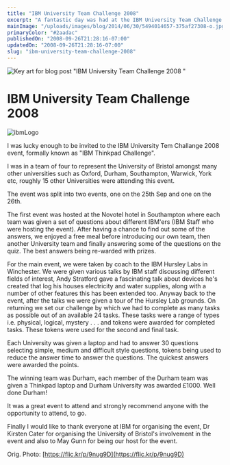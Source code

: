 ```yaml
---
title: "IBM University Team Challenge 2008"
excerpt: "A fantastic day was had at the IBM University Team Challenge event and here's a run down of everything we got up to."
mainImage: "/uploads/images/blog/2014/06/30/5494014657-375af27308-o.jpg"
primaryColor: "#2aadac"
publishedOn: "2008-09-26T21:28:16-07:00"
updatedOn: "2008-09-26T21:28:16-07:00"
slug: "ibm-university-team-challenge-2008"
---
```

![Key art for blog post "IBM University Team Challenge 2008 "](/uploads/images/blog/2014/06/30/5494014657-375af27308-o.jpg)

# IBM University Team Challenge 2008 

![ibmLogo](/uploads/images/blog/2009/08/ibmLogo.jpg)

I was lucky enough to be invited to the IBM University Tem Challange 2008 event, formally known as "IBM Thinkpad Challenge".

I was in a team of four to represent the University of Bristol amongst many other universities such as Oxford, Durham, Southampton, Warwick, York etc, roughly 15 other Universities were attending this event.

The event was split into two events, one on the 25th Sep and one on the 26th.

The first event was hosted at the Novotel hotel in Southampton where each team was given a set of questions about different IBM'ers (IBM Staff who were hosting the event). After having a chance to find out some of the answers, we enjoyed a free meal before introducing our own team, then another University team and finally answering some of the questions on the quiz. The best answers being re-warded with prizes.

For the main event, we were taken by coach to the IBM Hursley Labs in Winchester. We were given various talks by IBM staff discussing different fields of interest, Andy Stratford gave a fascinating talk about devices he's created that log his houses electricity and water supplies, along with a number of other features this has been extended too. Anyway back to the event, after the talks we were given a tour of the Hursley Lab grounds. On returning we set our challenge by which we had to complete as many tasks as possible out of an available 24 tasks. These tasks were a range of types i.e. physical, logical, mystery . . . and tokens were awarded for completed tasks. These tokens were used for the second and final task.

Each University was given a laptop and had to answer 30 questions selecting simple, medium and difficult style questions, tokens being used to reduce the answer time to answer the questions. The quickest answers were awarded the points.

The winning team was Durham, each member of the Durham team was given a Thinkpad laptop and Durham University was awarded £1000. Well done Durham!

It was a great event to attend and strongly recommend anyone with the opportunity to attend, to go.

Finally I would like to thank everyone at IBM for organising the event, Dr Kirsten Cater for organising the University of Bristol's involvement in the event and also to May Gunn for being our host for the event.

Orig. Photo: [https://flic.kr/p/9nug9D](https://flic.kr/p/9nug9D)